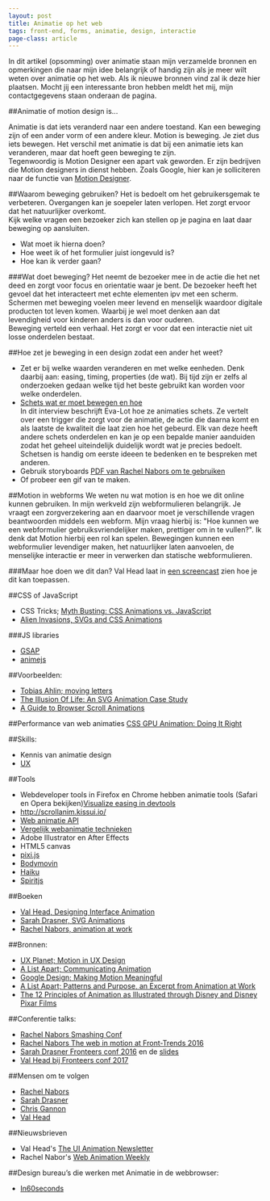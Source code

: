```yaml
---
layout: post
title: Animatie op het web
tags: front-end, forms, animatie, design, interactie
page-class: article
---
```


In dit artikel (opsomming) over animatie staan mijn verzamelde bronnen en opmerkingen die naar mijn idee belangrijk of handig zijn als je meer wilt weten over animatie op het web. Als ik nieuwe bronnen vind zal ik deze hier plaatsen. Mocht jij een interessante bron hebben meldt het mij, mijn contactgegevens staan onderaan de pagina.

##Animatie of motion design is...

Animatie is dat iets veranderd naar een andere toestand. Kan een beweging zijn of een ander vorm of een andere kleur. Motion is beweging. Je ziet dus iets bewegen. Het verschil met animatie is dat bij een animatie iets kan veranderen, maar dat hoeft geen beweging te zijn.
<br>
Tegenwoordig is Motion Designer een apart vak geworden. Er zijn bedrijven die Motion designers in dienst hebben. Zoals Google, hier kan je solliciteren naar de functie van [Motion Designer](https://design.google.com/jobs/motion-designer/).


##Waarom beweging gebruiken?
Het is bedoelt om het gebruikersgemak te verbeteren. Overgangen kan je soepeler laten verlopen. Het zorgt ervoor dat het natuurlijker overkomt.
<br>
Kijk welke vragen een bezoeker zich kan stellen op je pagina en laat daar beweging op aansluiten.
- Wat moet ik hierna doen?
- Hoe weet ik of het formulier juist iongevuld is?
- Hoe kan ik verder gaan?


###Wat doet beweging?
Het neemt de bezoeker mee in de actie die het net deed en zorgt voor focus en orientatie waar je bent. De bezoeker heeft het gevoel dat het interacteert met echte elementen ipv met een scherm. Schermen met beweging voelen meer levend en menselijk waardoor digitale producten tot leven komen. Waarbij je wel moet denken aan dat levendigheid voor kinderen anders is dan voor ouderen.
<br>
Beweging verteld een verhaal. Het zorgt er voor dat een interactie niet uit losse onderdelen bestaat.


##Hoe zet je beweging in een design zodat een ander het weet?

* Zet er bij welke waarden veranderen en met welke eenheden.
Denk daarbij aan: easing, timing, properties (de wat). Bij tijd zijn er zelfs al onderzoeken gedaan welke tijd het beste gebruikt kan worden voor welke onderdelen.
* [Schets wat er moet bewegen en hoe](http://valhead.com/2016/12/08/sketching-interface-animations-an-interview-with-eva-lotta-lamm/)<br>
In dit interview beschrijft Eva-Lot hoe ze animaties schets. Ze vertelt over een trigger die zorgt voor de animatie, de actie die daarna komt en als laatste de kwaliteit die laat zien hoe het gebeurd. Elk van deze heeft andere schets onderdelen en kan je op een bepalde manier aanduiden zodat het geheel uiteindelijk duidelijk wordt wat je precies bedoelt.<br>
Schetsen is handig om eerste ideeen te bedenken en te bespreken met anderen.
* Gebruik storyboards [PDF van Rachel Nabors om te gebruiken](https://s3.amazonaws.com/stash.rachelnabors.com/downloads/storyboard.pdf)
* Of probeer een gif van te maken.


##Motion in webforms
We weten nu wat motion is en hoe we dit online kunnen gebruiken. In mijn werkveld zijn webformulieren belangrijk. Je vraagt een zorgverzekering aan en daarvoor moet je verschillende vragen beantwoorden middels een webform. Mijn vraag hierbij is: "Hoe kunnen we een webformulier gebruiksvriendelijker maken, prettiger om in te vullen?". Ik denk dat Motion hierbij een rol kan spelen. Bewegingen kunnen een webformulier levendiger maken, het natuurlijker laten aanvoelen, de menselijke interactie er meer in verwerken dan statische webformulieren. 

###Maar hoe doen we dit dan?
Val Head laat in [een screencast](http://valhead.com/2015/02/02/screencast-ui-animation-reviews-web-forms/) zien hoe je dit kan toepassen.


##CSS of JavaScript
- CSS Tricks; [Myth Busting: CSS Animations vs. JavaScript](https://css-tricks.com/myth-busting-css-animations-vs-javascript/)
- [Alien Invasions, SVGs and CSS Animations](https://journal.helabs.com/alien-invasions-svgs-and-css-animations-d56c4d757209)

###JS libraries
- [GSAP](https://greensock.com/)
- [animejs](http://animejs.com/)


##Voorbeelden:
- [Tobias Ahlin; moving letters](http://tobiasahlin.com/moving-letters/)
- [The Illusion Of Life: An SVG Animation Case Study](https://www.smashingmagazine.com/2016/07/an-svg-animation-case-study/)
- [A Guide to Browser Scroll Animations](https://developer.telerik.com/featured/guide-browser-scroll-animations/)


##Performance van web animaties
[CSS GPU Animation: Doing It Right](https://www.smashingmagazine.com/2016/12/gpu-animation-doing-it-right/)


##Skills:
- Kennis van animatie design
- [UX](https://lawsofux.com/)


##Tools
* Webdeveloper tools in Firefox en Chrome hebben animatie tools (Safari en Opera bekijken)[Visualize easing in devtools](https://hacks.mozilla.org/2016/11/visualize-animations-easing-in-devtools/)
* http://scrollanim.kissui.io/
* [Web animatie API](https://hacks.mozilla.org/2016/08/animating-like-you-just-dont-care-with-element-animate/)
* [Vergelijk webanimatie technieken](http://sparkbox.github.io/bouncy-ball/)
* Adobe Illustrator en After Effects
* HTML5 canvas
* [pixi.js](http://www.pixijs.com/)
* [Bodymovin](https://aescripts.com/bodymovin/)
* [Haiku](https://www.haiku.ai/blog/introducing-haiku/)
* [Spiritjs](https://spiritapp.io/)


##Boeken
* [Val Head, Designing Interface Animation](http://valhead.com/2016/07/26/designing-interface-animation-is-now-available/)
* [Sarah Drasner, SVG Animations](http://shop.oreilly.com/product/0636920045335.do?intcmp=il-web-books-videos-product-na_new_site_introduction_to_svg_animation_body_text_cta)
* [Rachel Nabors, animation at work](https://abookapart.com/products/animation-at-work)


##Bronnen:
* [UX Planet; Motion in UX Design](https://uxplanet.org/motion-in-ux-design-90f6da5c32fe#.49bacsb9l)
* [A List Apart; Communicating Animation](http://alistapart.com/article/communicating-animation)
* [Google Design; Making Motion Meaningful](https://design.google.com/articles/making-motion-meaningful/)
* [A List Apart; Patterns and Purpose, an Excerpt from Animation at Work](https://alistapart.com/article/patterns-and-purpose)
* [The 12 Principles of Animation as Illustrated through Disney and Disney Pixar Films](https://ohmy.disney.com/movies/2016/07/20/twelve-principles-animation-disney/)


##Conferentie talks:
* [Rachel Nabors Smashing Conf](https://vimeo.com/163510676)
* [Rachel Nabors The web in motion at Front-Trends 2016](https://www.youtube.com/watch?v=jX_TWlDe-Is&feature=youtu.be&list=PLBevk0eXLOGdZ4yHChA-JW69DCBe7uGkJ)
* [Sarah Drasner Fronteers conf 2016](https://vimeo.com/194963386) en de [slides](http://slides.com/sdrasner/functional-fronteers#/)
* [Val Head bij Fronteers conf 2017](https://vimeo.com/240478145)


##Mensen om te volgen
- [Rachel Nabors](https://twitter.com/rachelnabors) 
- [Sarah Drasner](https://twitter.com/sarah_edo)
- [Chris Gannon](https://twitter.com/ChrisGannon)
- [Val Head](https://twitter.com/vlh)


##Nieuwsbrieven
- Val Head's [The UI Animation Newsletter](http://uianimationnewsletter.com/)
- Rachel Nabor's [Web Animation Weekly](http://webanimationweekly.com/)


##Design bureau’s die werken met Animatie in de webbrowser:
- [In60seconds](https://www.in60seconds.nl/)

